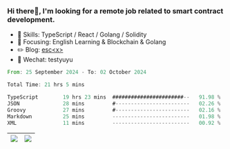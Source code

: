 ### Hi there👋, I'm looking for a remote job related to smart contract development.


- 🔨 Skills: TypeScript / React / Golang / Solidity
- 🎯 Focusing: English Learning & Blockchain & Golang
- ✏️ Blog: [esc\<x\>](https://escx.github.io)
- 💬 Wechat: testyuyu


<!--START_SECTION:waka-->

```rust
From: 25 September 2024 - To: 02 October 2024

Total Time: 21 hrs 5 mins

TypeScript        19 hrs 23 mins  #######################--   91.98 %
JSON              28 mins         #------------------------   02.26 %
Groovy            27 mins         #------------------------   02.16 %
Markdown          25 mins         -------------------------   01.98 %
XML               11 mins         -------------------------   00.92 %
```

<!--END_SECTION:waka-->


| <img align="center" src="https://github-readme-stats.vercel.app/api/?username=escX&show_icons=true&theme=buefy&hide_border=true&card_width=500" /> | <img align="center" src="https://github-readme-stats.vercel.app/api/top-langs/?username=escX&layout=compact&theme=buefy&hide_border=true&card_width=500" /> |
| ------------- | ------------- |
